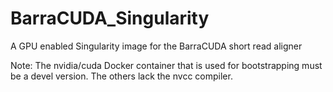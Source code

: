 # BarraCUDA_Singularity
A GPU enabled Singularity image for the BarraCUDA short read aligner

Note: The nvidia/cuda Docker container that is used for bootstrapping must be a devel version. The others lack the nvcc compiler. 